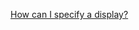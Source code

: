 [How can I specify a display?](https://stackoverflow.com/questions/784404/how-can-i-specify-a-display)